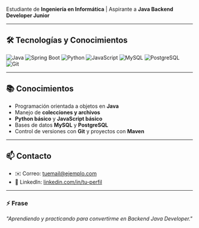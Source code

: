 Estudiante de **Ingeniería en Informática** | Aspirante a **Java Backend Developer Junior**

---

## 🛠 Tecnologías y Conocimientos

![Java](https://img.shields.io/badge/Java-ED8B00?style=for-the-badge&logo=java&logoColor=white)
![Spring Boot](https://img.shields.io/badge/SpringBoot-6DB33F?style=for-the-badge&logo=spring&logoColor=white)
![Python](https://img.shields.io/badge/Python-3776AB?style=for-the-badge&logo=python&logoColor=white)
![JavaScript](https://img.shields.io/badge/JavaScript-F7DF1E?style=for-the-badge&logo=javascript&logoColor=black)
![MySQL](https://img.shields.io/badge/MySQL-4479A1?style=for-the-badge&logo=mysql&logoColor=white)
![PostgreSQL](https://img.shields.io/badge/PostgreSQL-316192?style=for-the-badge&logo=postgresql&logoColor=white)
![Git](https://img.shields.io/badge/Git-F05032?style=for-the-badge&logo=git&logoColor=white)

---

## 📚 Conocimientos

- Programación orientada a objetos en **Java**
- Manejo de **colecciones y archivos**
- **Python básico** y **JavaScript básico**
- Bases de datos **MySQL** y **PostgreSQL**
- Control de versiones con **Git** y proyectos con **Maven**

---

## 📫 Contacto

- ✉️ Correo: tuemail@ejemplo.com  
- 💼 LinkedIn: [linkedin.com/in/tu-perfil](https://linkedin.com/in/tu-perfil)

---

### ⚡ Frase

*"Aprendiendo y practicando para convertirme en Backend Java Developer."*
